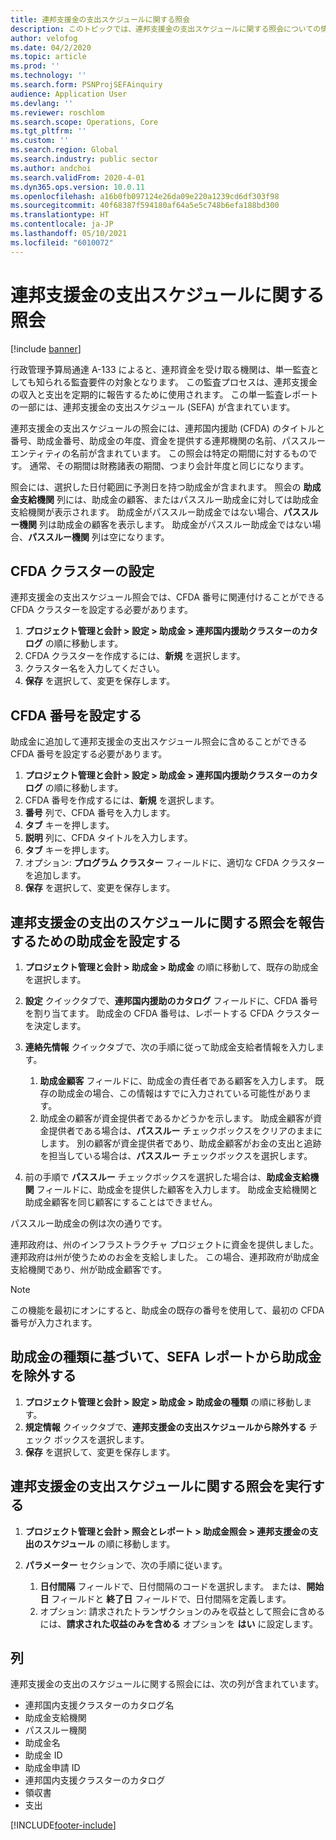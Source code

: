 ```yaml
---
title: 連邦支援金の支出スケジュールに関する照会
description: このトピックでは、連邦支援金の支出スケジュールに関する照会についての情報を提供します。
author: velofog
ms.date: 04/2/2020
ms.topic: article
ms.prod: ''
ms.technology: ''
ms.search.form: PSNProjSEFAinquiry
audience: Application User
ms.devlang: ''
ms.reviewer: roschlom
ms.search.scope: Operations, Core
ms.tgt_pltfrm: ''
ms.custom: ''
ms.search.region: Global
ms.search.industry: public sector
ms.author: andchoi
ms.search.validFrom: 2020-4-01
ms.dyn365.ops.version: 10.0.11
ms.openlocfilehash: a16b0fb097124e26da09e220a1239cd6df303f98
ms.sourcegitcommit: 40f68387f594180af64a5e5c748b6efa188bd300
ms.translationtype: HT
ms.contentlocale: ja-JP
ms.lasthandoff: 05/10/2021
ms.locfileid: "6010072"
---
```

# <a name="schedule-of-expenditures-of-federal-awards-inquiry"></a>連邦支援金の支出スケジュールに関する照会

[!include [banner](../includes/banner.md)]

行政管理予算局通達 A-133 によると、連邦資金を受け取る機関は、単一監査としても知られる監査要件の対象となります。 この監査プロセスは、連邦支援金の収入と支出を定期的に報告するために使用されます。 この単一監査レポートの一部には、連邦支援金の支出スケジュール (SEFA) が含まれています。

連邦支援金の支出スケジュールの照会には、連邦国内援助 (CFDA) のタイトルと番号、助成金番号、助成金の年度、資金を提供する連邦機関の名前、パススルー エンティティの名前が含まれています。 この照会は特定の期間に対するものです。 通常、その期間は財務諸表の期間、つまり会計年度と同じになります。

照会には、選択した日付範囲に予測日を持つ助成金が含まれます。 照会の **助成金支給機関** 列には、助成金の顧客、またはパススルー助成金に対しては助成金支給機関が表示されます。 助成金がパススルー助成金ではない場合、**パススルー機関** 列は助成金の顧客を表示します。 助成金がパススルー助成金ではない場合、**パススルー機関** 列は空になります。

## <a name="set-up-the-cfda-clusters"></a>CFDA クラスターの設定

連邦支援金の支出スケジュール照会では、CFDA 番号に関連付けることができる CFDA クラスターを設定する必要があります。

1. **プロジェクト管理と会計 \> 設定 \> 助成金 \> 連邦国内援助クラスターのカタログ** の順に移動します。
2. CFDA クラスターを作成するには、**新規** を選択します。
3. クラスター名を入力してください。
4. **保存** を選択して、変更を保存します。

## <a name="set-up-cfda-numbers"></a>CFDA 番号を設定する

助成金に追加して連邦支援金の支出スケジュール照会に含めることができる CFDA 番号を設定する必要があります。

1. **プロジェクト管理と会計 \> 設定 \> 助成金 \> 連邦国内援助クラスターのカタログ** の順に移動します。
2. CFDA 番号を作成するには、**新規** を選択します。
3. **番号** 列で、CFDA 番号を入力します。
4. **タブ** キーを押します。
5. **説明** 列に、CFDA タイトルを入力します。
6. **タブ** キーを押します。
7. オプション: **プログラム クラスター** フィールドに、適切な CFDA クラスターを追加します。
8. **保存** を選択して、変更を保存します。

## <a name="set-up-grants-to-report-for-the-schedule-of-expenditures-of-federal-awards-inquiry"></a>連邦支援金の支出のスケジュールに関する照会を報告するための助成金を設定する

1. **プロジェクト管理と会計 \> 助成金 \> 助成金** の順に移動して、既存の助成金を選択します。
2. **設定** クイックタブで、**連邦国内援助のカタログ** フィールドに、CFDA 番号を割り当てます。 助成金の CFDA 番号は、レポートする CFDA クラスターを決定します。
3. **連絡先情報** クイックタブで、次の手順に従って助成金支給者情報を入力します。

    1. **助成金顧客** フィールドに、助成金の責任者である顧客を入力します。 既存の助成金の場合、この情報はすでに入力されている可能性があります。
    2. 助成金の顧客が資金提供者であるかどうかを示します。 助成金顧客が資金提供者である場合は、**パススルー** チェックボックスをクリアのままにします。 別の顧客が資金提供者であり、助成金顧客がお金の支出と追跡を担当している場合は、**パススルー** チェックボックスを選択します。

4. 前の手順で **パススルー** チェックボックスを選択した場合は、**助成金支給機関** フィールドに、助成金を提供した顧客を入力します。 助成金支給機関と助成金顧客を同じ顧客にすることはできません。

パススルー助成金の例は次の通りです。

連邦政府は、州のインフラストラクチャ プロジェクトに資金を提供しました。 連邦政府は州が使うためのお金を支給しました。 この場合、連邦政府が助成金支給機関であり、州が助成金顧客です。

> [!NOTE] 
> この機能を最初にオンにすると、助成金の既存の番号を使用して、最初の CFDA 番号が入力されます。

## <a name="exclude-grants-from-sefa-reporting-based-on-the-grant-type"></a>助成金の種類に基づいて、SEFA レポートから助成金を除外する

1. **プロジェクト管理と会計 \> 設定 \> 助成金 \> 助成金の種類** の順に移動します。
2. **規定情報** クイックタブで、**連邦支援金の支出スケジュールから除外する** チェック ボックスを選択します。
3. **保存** を選択して、変更を保存します。

## <a name="run-the-schedule-of-expenditures-of-federal-awards-inquiry"></a>連邦支援金の支出スケジュールに関する照会を実行する

1. **プロジェクト管理と会計 \> 照会とレポート \> 助成金照会 \> 連邦支援金の支出のスケジュール** の順に移動します。
2. **パラメーター** セクションで、次の手順に従います。

    1. **日付間隔** フィールドで、日付間隔のコードを選択します。 または、**開始日** フィールドと **終了日** フィールドで、日付間隔を定義します。
    2. オプション: 請求されたトランザクションのみを収益として照会に含めるには、**請求された収益のみを含める** オプションを **はい** に設定します。

## <a name="columns"></a>列

連邦支援金の支出のスケジュールに関する照会には、次の列が含まれています。

- 連邦国内支援クラスターのカタログ名
- 助成金支給機関
- パススルー機関
- 助成金名
- 助成金 ID
- 助成金申請 ID
- 連邦国内支援クラスターのカタログ
- 領収書
- 支出


[!INCLUDE[footer-include](../includes/footer-banner.md)]